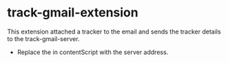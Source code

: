 # track-gmail-extension

This extension attached a tracker to the email and sends the tracker details to the track-gmail-server.


* Replace the <URL> in contentScript with the server address.
